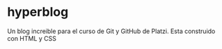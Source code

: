 # hyperblog
Un blog increible para el curso de Git y GitHub de Platzi.
Esta construido con HTML y CSS
